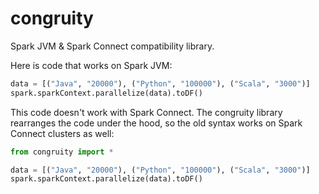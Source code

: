 # congruity

Spark JVM & Spark Connect compatibility library.

Here is code that works on Spark JVM:

```python
data = [("Java", "20000"), ("Python", "100000"), ("Scala", "3000")]
spark.sparkContext.parallelize(data).toDF()
```

This code doesn't work with Spark Connect.  The congruity library rearranges the code under the hood, so the old syntax works on Spark Connect clusters as well:

```python
from congruity import *

data = [("Java", "20000"), ("Python", "100000"), ("Scala", "3000")]
spark.sparkContext.parallelize(data).toDF()
```
